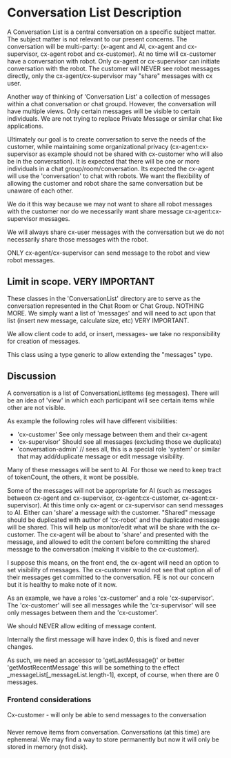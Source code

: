 # Conversation List Description

A Conversation List is a central conversation on a specific subject matter. The subject matter is not relevant to our present concerns.
The conversation will be multi-party: (x-agent and AI, cx-agent and cx-supervisor, cx-agent robot and cx-customer). At no time will cx-customer have a conversation with robot. Only cx-agent or cx-supervisor can initiate conversation with the robot. The customer will NEVER see robot messages directly, only the cx-agent/cx-supervisor may "share" messages with cx user.

Another way of thinking of 'Conversation List' a collection of messages within a chat conversation or chat groupd. However, the conversation will have multiple views. Only certain messages will be visible to certain individuals. We are not trying to replace Private Message or similar chat like applications.

Ultimately our goal is to create conversation to serve the needs of the customer, while maintaining some organizational privacy (cx-agent:cx-supervisor as example should not be shared with cx-customer who will also be in the conversation). It is expected that there will be one or more individuals in a chat group/room/conversation. Its expected the cx-agent will use the 'conversation' to chat with robots. We want the flexibility of allowing the customer and robot share the same conversation but be unaware of each other.

We do it this way because we may not want to share all robot messages with the customer nor do we necessarily want share message cx-agent:cx-supervisor messages.

We will always share cx-user messages with the conversation but we do not necessarily share those messages with the robot.

ONLY cx-agent/cx-supervisor can send message to the robot and view robot messages.

## Limit in scope. **VERY IMPORTANT**

These classes in the 'ConversationList' directory are to serve as the conversation represented in the Chat Room or Chat Group. NOTHING MORE.
We simply want a list of 'messages' and will need to act upon that list (insert new message, calculate size, etc) VERY IMPORTANT.

We allow client code to add, or insert, messages- we take no responsibility for creation of messages.

This class using a type generic to allow extending the "messages" type.

## Discussion

A conversation is a list of ConversationListItems (eg messages).
There will be an idea of 'view' in which each participant will see
certain items while other are not visible.

As example the following roles will have different visibilities:

- 'cx-customer' See only message between them and their cx-agent
- 'cx-supervisor' Should see all messages (excluding those we duplicate)
- 'conversation-admin' // sees all, this is a special role 'system' or similar that may add/duplicate message or edit message visibility.

Many of these messages will be sent to AI. For those we need to keep tract of tokenCount, the others, it wont be possible.

Some of the messages will not be
appropriate for AI (such as messages between cx-agent and cx-supervisor, cx-agent:cx-customer, cx-agent:cx-supervisor).
At this time only cx-agent or cx-supervisor can send messages to AI. Either can 'share' a message with the customer.
"Shared" message should be duplicated with author of 'cx-robot' and the duplicated message will be shared. This will help us
monitor/edit what will be share with the cx-customer. The cx-agent will be about to 'share' and presented with the
message, and allowed to edit the content before committing the shared message to the conversation (making it visible to the cx-customer).

I suppose this means, on the front end, the cx-agent will need an option to set visibility of messages. The cx-customer would not see that option
all of their messages get committed to the conversation. FE is not our concern but it is healthy to make note of it now.

As an example, we have a roles 'cx-customer' and a role 'cx-supervisor'.
The 'cx-customer' will see all messages while the 'cx-supervisor' will see only messages between them and the 'cx-customer'.

We should NEVER allow editing of message content.

Internally the first message will have index 0, this is fixed and never changes.

As such, we need an accessor to 'getLastMessage()' or better 'getMostRecentMessage'
this will be something to the effect \_messageList[_messageList.length-1], except, of course, when there are 0 messages.

### Frontend considerations

Cx-customer - will only be able to send messages to the conversation

###

Never remove items from conversation. Conversations (at this time) are ephemeral. We may find a way to store permanently but now it will only be stored in memory (not disk).
